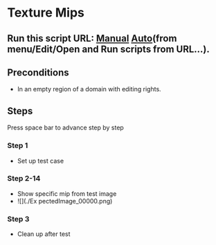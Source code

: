 # Texture Mips
## Run this script URL: [Manual](./test.js?raw=true)   [Auto](./testAuto.js?raw=true)(from menu/Edit/Open and Run scripts from URL...).

## Preconditions
- In an empty region of a domain with editing rights.

## Steps
Press space bar to advance step by step

### Step 1
- Set up test case
### Step 2-14
- Show specific mip from test image
- ![](./Ex  pectedImage_00000.png)
### Step 3
- Clean up after test
